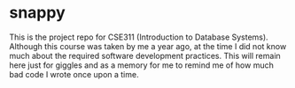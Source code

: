 # snappy
This is the project repo for CSE311 (Introduction to Database Systems). Although this course was taken by me a year ago, at the time I did not know much about the required software development practices. This will remain here just for giggles and as a memory for me to remind me of how much bad code I wrote once upon a time.
